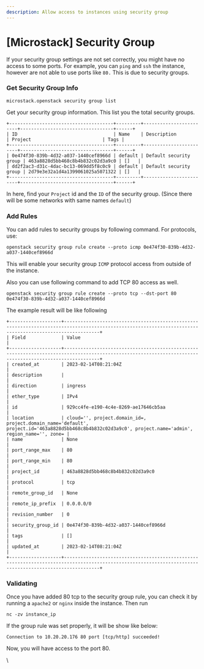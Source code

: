 ```yaml
---
description: Allow access to instances using security group
---
```


# \[Microstack] Security Group

If your security group settings are not set correctly, you might have no access to some ports. For example, you can `ping` and `ssh` the instance, however are not able to use ports like `80.` This is due to security groups.&#x20;



### Get Security Group Info

```
microstack.openstack security group list
```

Get your security group information. This list you the total security groups.

```
+--------------------------------------+---------+------------------------+----------------------------------+------+
| ID                                   | Name    | Description            | Project                          | Tags |
+--------------------------------------+---------+------------------------+----------------------------------+------+
| 0e474f30-839b-4d32-a037-1440cef8966d | default | Default security group | 463a8828d5bb468c8b4b832c02d3a9c0 | []   |
| dd2f2ac3-d31c-4dac-bc13-069dd5f8c0c9 | default | Default security group | 2d79e3e32a1d4a1399061025a5071322 | []   |
+--------------------------------------+---------+------------------------+----------------------------------+------+
```

In here, find your `Project` id and the `ID` of the security group. (Since there will be some networks with same names `default`)

### Add Rules

You can add rules to security groups by following command. For protocols, use:

```
openstack security group rule create --proto icmp 0e474f30-839b-4d32-a037-1440cef8966d
```

This will enable your security group `ICMP` protocol access from outside of the instance.&#x20;

Also you can use following command to add TCP 80 access as well.

```
openstack security group rule create --proto tcp --dst-port 80 0e474f30-839b-4d32-a037-1440cef8966d
```

The example result will be like following

```
+-------------------+---------------------------------------------------------------------------------------------------------------------------------------------------------+
| Field             | Value                                                                                                                                                   |
+-------------------+---------------------------------------------------------------------------------------------------------------------------------------------------------+
| created_at        | 2023-02-14T08:21:04Z                                                                                                                                    |
| description       |                                                                                                                                                         |
| direction         | ingress                                                                                                                                                 |
| ether_type        | IPv4                                                                                                                                                    |
| id                | 929cc4fe-e190-4c4e-8269-ae17646cb5aa                                                                                                                    |
| location          | cloud='', project.domain_id=, project.domain_name='default', project.id='463a8828d5bb468c8b4b832c02d3a9c0', project.name='admin', region_name='', zone= |
| name              | None                                                                                                                                                    |
| port_range_max    | 80                                                                                                                                                      |
| port_range_min    | 80                                                                                                                                                      |
| project_id        | 463a8828d5bb468c8b4b832c02d3a9c0                                                                                                                        |
| protocol          | tcp                                                                                                                                                     |
| remote_group_id   | None                                                                                                                                                    |
| remote_ip_prefix  | 0.0.0.0/0                                                                                                                                               |
| revision_number   | 0                                                                                                                                                       |
| security_group_id | 0e474f30-839b-4d32-a037-1440cef8966d                                                                                                                    |
| tags              | []                                                                                                                                                      |
| updated_at        | 2023-02-14T08:21:04Z                                                                                                                                    |
+-------------------+---------------------------------------------------------------------------------------------------------------------------------------------------------+
```

### Validating

Once you have added 80 tcp to the security group rule, you can check it by running a `apache2` or `nginx` inside the instance. Then run

```
nc -zv instance_ip
```

If the group rule was set properly, it will be show like below:

```
Connection to 10.20.20.176 80 port [tcp/http] succeeded!
```

Now, you will have access to the port 80.

\
